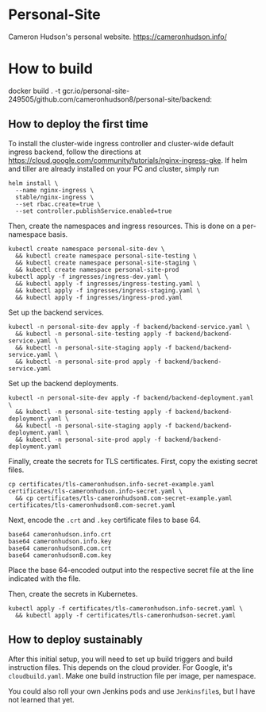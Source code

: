 # Personal-Site

Cameron Hudson's personal website.
https://cameronhudson.info/

# How to build

docker build . -t gcr.io/personal-site-249505/github.com/cameronhudson8/personal-site/backend:

## How to deploy the first time

To install the cluster-wide ingress controller and cluster-wide default ingress backend, follow the directions at https://cloud.google.com/community/tutorials/nginx-ingress-gke. If helm and tiller are already installed on your PC and cluster, simply run

```
helm install \
  --name nginx-ingress \
  stable/nginx-ingress \
  --set rbac.create=true \
  --set controller.publishService.enabled=true
```

Then, create the namespaces and ingress resources. This is done on a per-namespace basis.
```
kubectl create namespace personal-site-dev \
  && kubectl create namespace personal-site-testing \
  && kubectl create namespace personal-site-staging \
  && kubectl create namespace personal-site-prod
kubectl apply -f ingresses/ingress-dev.yaml \
  && kubectl apply -f ingresses/ingress-testing.yaml \
  && kubectl apply -f ingresses/ingress-staging.yaml \
  && kubectl apply -f ingresses/ingress-prod.yaml
```

Set up the backend services.
```
kubectl -n personal-site-dev apply -f backend/backend-service.yaml \
  && kubectl -n personal-site-testing apply -f backend/backend-service.yaml \
  && kubectl -n personal-site-staging apply -f backend/backend-service.yaml \
  && kubectl -n personal-site-prod apply -f backend/backend-service.yaml
```

<!-- Set up the frontend services.
```
kubectl -n personal-site-dev apply -f frontend/frontend-service.yaml \
  && kubectl -n personal-site-testing apply -f frontend/frontend-service.yaml \
  && kubectl -n personal-site-staging apply -f frontend/frontend-service.yaml \
  && kubectl -n personal-site-prod apply -f frontend/frontend-service.yaml
``` -->

Set up the backend deployments.
```
kubectl -n personal-site-dev apply -f backend/backend-deployment.yaml \
  && kubectl -n personal-site-testing apply -f backend/backend-deployment.yaml \
  && kubectl -n personal-site-staging apply -f backend/backend-deployment.yaml \
  && kubectl -n personal-site-prod apply -f backend/backend-deployment.yaml
```

<!-- Set up the frontend deployments.
```
kubectl -n personal-site-dev apply -f frontend/frontend-deployment.yaml \
  && kubectl -n personal-site-testing apply -f frontend/frontend-deployment.yaml \
  && kubectl -n personal-site-staging apply -f frontend/frontend-deployment.yaml \
  && kubectl -n personal-site-prod apply -f frontend/frontend-deployment.yaml
``` -->

Finally, create the secrets for TLS certificates. First, copy the existing secret files.
```
cp certificates/tls-cameronhudson.info-secret-example.yaml certificates/tls-cameronhudson.info-secret.yaml \
  && cp certificates/tls-cameronhudson8.com-secret-example.yaml certificates/tls-cameronhudson8.com-secret.yaml
```

Next, encode the `.crt` and `.key` certificate files to base 64.
```
base64 cameronhudson.info.crt
base64 cameronhudson.info.key
base64 cameronhudson8.com.crt
base64 cameronhudson8.com.key
```

Place the base 64-encoded output into the respective secret file at the line indicated with the file.

Then, create the secrets in Kubernetes.
```
kubectl apply -f certificates/tls-cameronhudson.info-secret.yaml \
  && kubectl apply -f certificates/tls-cameronhudson-secret.yaml
```

## How to deploy sustainably

After this initial setup, you will need to set up build triggers and build instruction files.
This depends on the cloud provider. For Google, it's `cloudbuild.yaml`. Make one build
instruction file per image, per namespace.

You could also roll your own Jenkins pods and use `Jenkinsfile`s, but I have not learned
that yet.